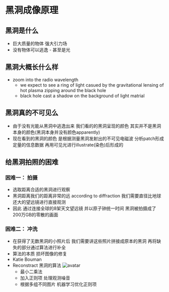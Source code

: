 # 黑洞成像原理

## 黑洞是什么

* 巨大质量的物体 强大引力场 
* 没有物体可以逃逸 - 甚至是光

## 黑洞大概长什么样

* zoom into the radio wavelength 
    * we expect to see a ring of light casued by the gravitational lensing of hot plasma zipping around the black hole
    * black hole cast a shadow on the background of light matrial

## 黑洞真的不可见么

* 由于没有光能从黑洞中逃逸出来 我们看的的黑洞呈现的颜色 其实并不是黑洞本身的颜色(黑洞本身并没有颜色apparently)
* 现在看到的黑洞的颜色 是根据测量黑洞发射出的不可见电磁波 分析patch形成定量的信息数据 再用可见光进行illustrate(染色)后形成的

## 给黑洞拍照的困难

### 困难一： 拍摄
* 选取距离合适的黑洞进行观察
* 黑洞距离我们的距离非常的远 according to diffraction 我们需要直径比地球还大的望远镜进行直接观测
* 因此 通过连接全球的8架天文望远镜 并以原子钟统一时间 黑洞被拍摄成了200万GB的零散的画面

### 困难二： 冲洗

* 在获得了无数黑洞的小照片后 我们需要讲这些照片拼接成原本的黑洞 再将缺失的部分通过算法进行补全
* 算法的本质 损坏图像的修复
* Katie Bouman 
* Reconstract 黑洞的算法
    ![avatar](min.png)
    * 最小二乘法
    * 加入正则项 处理观测噪音
    * 根据多组不同图片 机器学习优化正则项
    

